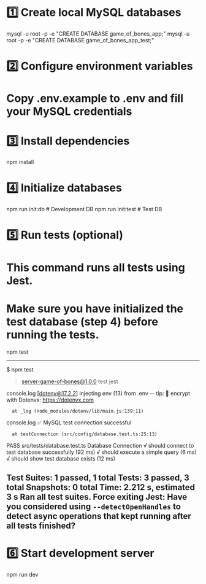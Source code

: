 # 1️⃣ Create local MySQL databases
mysql -u root -p -e "CREATE DATABASE game_of_bones_app;"
mysql -u root -p -e "CREATE DATABASE game_of_bones_app_test;"

# 2️⃣ Configure environment variables
# Copy .env.example to .env and fill your MySQL credentials

# 3️⃣ Install dependencies
npm install

# 4️⃣ Initialize databases
npm run init:db      # Development DB
npm run init:test    # Test DB

# 5️⃣ Run tests (optional)
# This command runs all tests using Jest.
# Make sure you have initialized the test database (step 4) before running the tests.
npm test

-------------------------------------------------------------------
$ npm test

> server-game-of-bones@1.0.0 test
> jest

  console.log
    [dotenv@17.2.2] injecting env (13) from .env -- tip: 🔐 encrypt with Dotenvx: https://dotenvx.com

      at _log (node_modules/dotenv/lib/main.js:139:11)

  console.log
    ✅ MySQL test connection successful

      at testConnection (src/config/database.test.ts:25:13)

 PASS  src/tests/database.test.ts
  Database Connection
    √ should connect to test database successfully (92 ms)
    √ should execute a simple query (6 ms)
    √ should show test database exists (12 ms)

Test Suites: 1 passed, 1 total
Tests:       3 passed, 3 total
Snapshots:   0 total
Time:        2.212 s, estimated 3 s
Ran all test suites.
Force exiting Jest: Have you considered using `--detectOpenHandles` to detect async operations that kept running after all tests finished?
-------------------------------------------------------------------


# 6️⃣ Start development server
npm run dev
